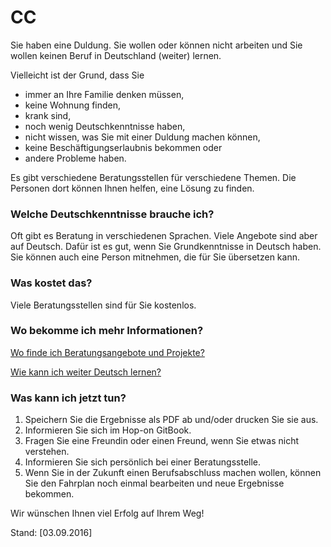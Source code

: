 CC
==

Sie haben eine Duldung. Sie wollen oder können nicht arbeiten und Sie wollen keinen Beruf in Deutschland (weiter) lernen. 

Vielleicht ist der Grund, dass Sie

-   immer an Ihre Familie denken müssen,
-   keine Wohnung finden,
-   krank sind,
-   noch wenig Deutschkenntnisse haben,
-   nicht wissen, was Sie mit einer Duldung machen können,
-   keine Beschäftigungserlaubnis bekommen oder
-   andere Probleme haben.

Es gibt verschiedene Beratungsstellen für verschiedene Themen. Die Personen dort können Ihnen helfen, eine Lösung zu finden.

### Welche Deutschkenntnisse brauche ich?

Oft gibt es Beratung in verschiedenen Sprachen. Viele Angebote sind aber auf Deutsch. Dafür ist es gut, wenn Sie Grundkenntnisse in Deutsch haben. Sie können auch eine Person mitnehmen, die für Sie übersetzen kann.

### Was kostet das?

Viele Beratungsstellen sind für Sie kostenlos.

### Wo bekomme ich mehr Informationen?

[Wo finde ich Beratungsangebote und Projekte?](#beratung)

[Wie kann ich weiter Deutsch lernen?](#deutsch)

### Was kann ich jetzt tun?

1.  Speichern Sie die Ergebnisse als PDF ab und/oder drucken Sie sie aus.
2.  Informieren Sie sich im Hop-on GitBook.
3.  Fragen Sie eine Freundin oder einen Freund, wenn Sie etwas nicht verstehen.
4.  Informieren Sie sich persönlich bei einer Beratungsstelle.
5.  Wenn Sie in der Zukunft einen Berufsabschluss machen wollen, können Sie den Fahrplan noch einmal bearbeiten und neue Ergebnisse bekommen.

Wir wünschen Ihnen viel Erfolg auf Ihrem Weg!

Stand: [03.09.2016]
